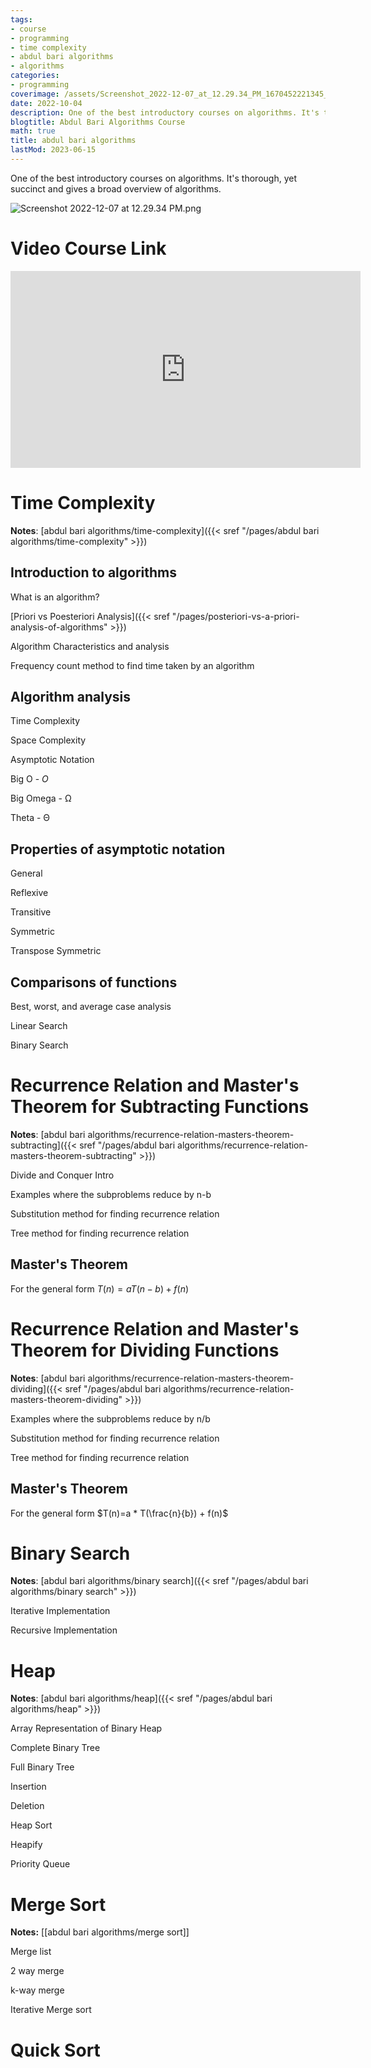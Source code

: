 ```yaml
---
tags:
- course
- programming
- time complexity
- abdul bari algorithms
- algorithms
categories:
- programming
coverimage: /assets/Screenshot_2022-12-07_at_12.29.34_PM_1670452221345_0.png
date: 2022-10-04
description: One of the best introductory courses on algorithms. It's thorough, yet succinct and gives a broad overview of algorithms.
blogtitle: Abdul Bari Algorithms Course
math: true
title: abdul bari algorithms
lastMod: 2023-06-15
---
```

One of the best introductory courses on algorithms. It's thorough, yet succinct and gives a broad overview of algorithms.

![Screenshot 2022-12-07 at 12.29.34 PM.png](/assets/Screenshot_2022-12-07_at_12.29.34_PM_1670452221345_0.png)

# Video Course Link

<iframe width="560" height="315" src="https://www.youtube.com/embed/0IAPZzGSbME" title="YouTube video player" frameborder="0" allow="accelerometer; autoplay; clipboard-write; encrypted-media; gyroscope; picture-in-picture" allowfullscreen></iframe>

# Time Complexity

**Notes**: [abdul bari algorithms/time-complexity]({{< sref "/pages/abdul bari algorithms/time-complexity" >}})

## Introduction to algorithms

What is an algorithm?

[Priori vs Poesteriori Analysis]({{< sref "/pages/posteriori-vs-a-priori-analysis-of-algorithms" >}})

Algorithm Characteristics and analysis

Frequency count method to find time taken by an algorithm

## Algorithm analysis

Time Complexity

Space Complexity

Asymptotic Notation

Big O - $O$

Big Omega - Ω

Theta - Θ

## Properties of asymptotic notation

General

Reflexive

Transitive

Symmetric

Transpose Symmetric

## Comparisons of functions

Best, worst, and average case analysis

Linear Search

Binary Search

# Recurrence Relation and Master's Theorem for Subtracting Functions

**Notes**: [abdul bari algorithms/recurrence-relation-masters-theorem-subtracting]({{< sref "/pages/abdul bari algorithms/recurrence-relation-masters-theorem-subtracting" >}})

Divide and Conquer Intro

Examples where the subproblems reduce by n-b

Substitution method for finding recurrence relation

Tree method for finding recurrence relation

## Master's Theorem

For the general form $T(n)=aT(n-b)+f(n)$


# Recurrence Relation and Master's Theorem for Dividing Functions

**Notes**: [abdul bari algorithms/recurrence-relation-masters-theorem-dividing]({{< sref "/pages/abdul bari algorithms/recurrence-relation-masters-theorem-dividing" >}})

Examples where the subproblems reduce by n/b

Substitution method for finding recurrence relation

Tree method for finding recurrence relation

## Master's Theorem

For the general form $T(n)=a * T(\frac{n}{b}) + f(n)$


# Binary Search

**Notes**: [abdul bari algorithms/binary search]({{< sref "/pages/abdul bari algorithms/binary search" >}})

Iterative Implementation

Recursive Implementation

# Heap

**Notes**: [abdul bari algorithms/heap]({{< sref "/pages/abdul bari algorithms/heap" >}})

Array Representation of Binary Heap

Complete Binary Tree

Full Binary Tree

Insertion

Deletion

Heap Sort

Heapify

Priority Queue

# Merge Sort

**Notes:** [[abdul bari algorithms/merge sort]]

Merge list

2 way merge

k-way merge

Iterative Merge sort

# Quick Sort
